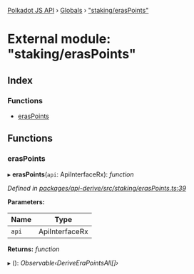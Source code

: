 [Polkadot JS API](../README.md) › [Globals](../globals.md) › ["staking/erasPoints"](_staking_eraspoints_.md)

# External module: "staking/erasPoints"

## Index

### Functions

* [erasPoints](_staking_eraspoints_.md#eraspoints)

## Functions

###  erasPoints

▸ **erasPoints**(`api`: ApiInterfaceRx): *function*

*Defined in [packages/api-derive/src/staking/erasPoints.ts:39](https://github.com/polkadot-js/api/blob/57e2a9dc1/packages/api-derive/src/staking/erasPoints.ts#L39)*

**Parameters:**

Name | Type |
------ | ------ |
`api` | ApiInterfaceRx |

**Returns:** *function*

▸ (): *Observable‹DeriveEraPointsAll[]›*
